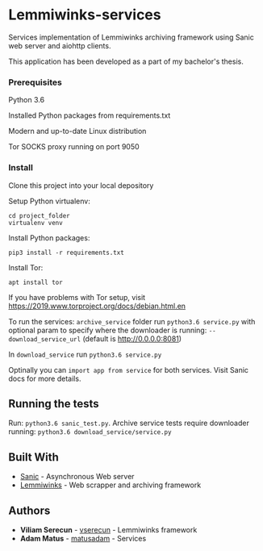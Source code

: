 # Lemmiwinks-services

Services implementation of Lemmiwinks archiving framework using Sanic web server and aiohttp clients.

This application has been developed as a part of my bachelor's thesis.

### Prerequisites

Python 3.6

Installed Python packages from requirements.txt

Modern and up-to-date Linux distribution

Tor SOCKS proxy running on port 9050

### Install

Clone this project into your local depository

Setup Python virtualenv:

```
cd project_folder
virtualenv venv
```

Install Python packages:

```
pip3 install -r requirements.txt
```

Install Tor:

```
apt install tor
```

If you have problems with Tor setup, visit https://2019.www.torproject.org/docs/debian.html.en

To run the services: `archive_service` folder run `python3.6 service.py` with optional param to specify where the downloader is running: `--download_service_url` (default is http://0.0.0.0:8081) 

In `download_service` run `python3.6 service.py`

Optinally you can `import app from service` for both services. Visit Sanic docs for more details.

## Running the tests

Run: `python3.6 sanic_test.py`. Archive service tests require downloader running: `python3.6 download_service/service.py`

## Built With

* [Sanic](https://github.com/huge-success/sanic) - Asynchronous Web server 
* [Lemmiwinks](https://github.com/nesfit/Lemmiwinks) - Web scrapper and archiving framework


## Authors

* **Viliam Serecun** - [vserecun](https://github.com/vserecun) - Lemmiwinks framework
* **Adam Matus** - [matusadam](https://github.com/matusadam) - Services
